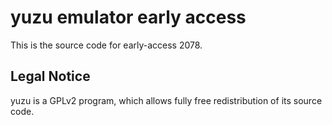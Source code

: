 yuzu emulator early access
=============

This is the source code for early-access 2078.

## Legal Notice

yuzu is a GPLv2 program, which allows fully free redistribution of its source code.